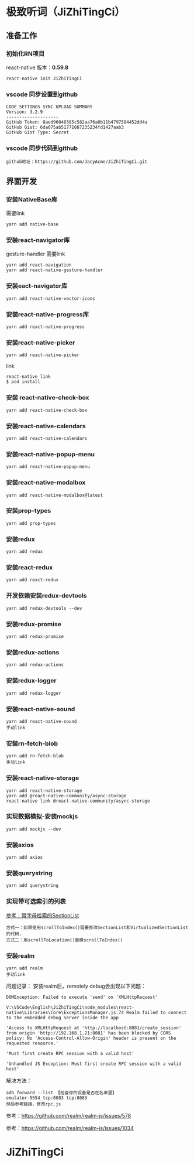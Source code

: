 # 极致听词（JiZhiTingCi）

## 准备工作

### 初始化RN项目

react-native 版本：**0.59.8**

```
react-native init JiZhiTingCi
```

### vscode 同步设置到github

```
CODE SETTINGS SYNC UPLOAD SUMMARY
Version: 3.2.9
--------------------
GitHub Token: 8aed96048385c582aa76a0b11b4797584452dd4a
GitHub Gist: 6da075ab51771687235234fd1427aab3
GitHub Gist Type: Secret
```

### vscode 同步代码到github

```
github地址：https://github.com/JacyAcme/JiZhiTingCi.git
```



## 界面开发

### 安装NativeBase库

需要link

```
yarn add native-base
```

### 安装react-navigator库

gesture-handler 需要link

```
yarn add react-navigation
yarn add react-native-gesture-handler 
```

### 安装eact-navigator库

```
yarn add react-native-vector-icons
```

### 安装react-native-progress库

```
yarn add react-native-progress
```

### 安装react-native-picker

```
yarn add react-native-picker
```

link

```
react-native link
$ pod install

```

### 安装 react-native-check-box

```
yarn add react-native-check-box
```

### 安装react-native-calendars

```
yarn add react-native-calendars
```

### 安装react-native-popup-menu

```
yarn add react-native-popup-menu
```







### 安装react-native-modalbox

```
yarn add react-native-modalbox@latest
```



### 安装prop-types

```
yarn add prop-types
```



### 安装redux

```
yarn add redux
```



### 安装react-redux

```
yarn add react-redux
```



### 开发依赖安装redux-devtools

```
yarn add redux-devtools --dev
```



### 安装redux-promise

```
yarn add redux-promise
```



### 安装redux-actions

```
yarn add redux-actions
```

### 安装redux-logger

```
yarn add redux-logger
```



### 安装react-native-sound

```
yarn add react-native-sound
手动link
```





### 安装rn-fetch-blob

```
yarn add rn-fetch-blob
手动link
```



### 安装react-native-storage

```
yarn add react-native-storage
yarn add @react-native-community/async-storage
react-native link @react-native-community/async-storage
```





### 实现数据模拟-安装mockjs

```
yarn add mockjs --dev
```





### 安装axios

```
yarn add axios
```





### 安装querystring

```
yarn add querystring
```





### 实现带可选索引的列表

[参考：带字母检索的SectionList](<https://www.jianshu.com/p/09dd60d7b34f>)

```
方式一：如果使用scrollToIndex()需要修改SectionList和VirtualizedSectionList的代码.
方式二：用scrollToLocation()替换scrollToIndex()
```





### 安装realm

```
yarn add realm
手动link
```

问题记录： 安装realm后，remotely debug会出现以下问题：

```
DOMException: Failed to execute 'send' on 'XMLHttpRequest'

V:\VSCode\English\JiZhiTingCi\node_modules\react-native\Libraries\Core\ExceptionsManager.js:74 Realm failed to connect to the embedded debug server inside the app

'Access to XMLHttpRequest at 'http://localhost:8081/create_session' from origin 'http://192.168.1.21:8081' has been blocked by CORS policy: No 'Access-Control-Allow-Origin' header is present on the requested resource.'

'Must first create RPC session with a valid host'

'Unhandled JS Exception: Must first create RPC session with a valid host'
```

解决方法：

```
adb forward --list 【检查你的设备是否在名单里】
emulator-5554 tcp:8083 tcp:8083
然后参考链接，修改rpc.js
```

参考：<https://github.com/realm/realm-js/issues/578>

参考：<https://github.com/realm/realm-js/issues/1034>







# JiZhiTingCi